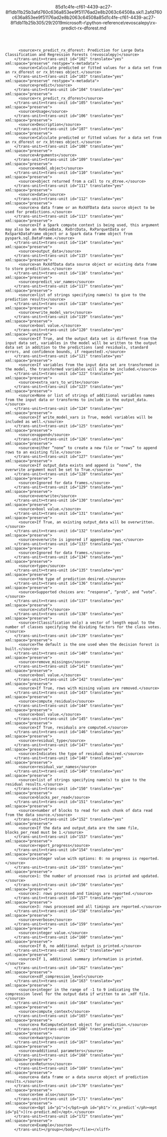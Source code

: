 <?xml version="1.0"?><xliff version="1.2" xmlns="urn:oasis:names:tc:xliff:document:1.2" xmlns:xsi="http://www.w3.org/2001/XMLSchema-instance" xsi:schemaLocation="urn:oasis:names:tc:xliff:document:1.2 xliff-core-1.2-transitional.xsd"><file datatype="xml" original="rx-predict-rx-dforest.md" source-language="en-US" target-language="en-US"><header><tool tool-id="mdxliff" tool-name="mdxliff" tool-version="1.0-8ab897d" tool-company="Microsoft" /><xliffext:skl_file_name xmlns:xliffext="urn:microsoft:content:schema:xliffextensions">85d1c4fe-cf61-4439-ac27-8f1db11b25b3afd760c636a853ee9f51176ad2e8b2063c64508a.skl</xliffext:skl_file_name><xliffext:version xmlns:xliffext="urn:microsoft:content:schema:xliffextensions">1.2</xliffext:version><xliffext:ms.openlocfilehash xmlns:xliffext="urn:microsoft:content:schema:xliffextensions">afd760c636a853ee9f51176ad2e8b2063c64508a</xliffext:ms.openlocfilehash><xliffext:ms.sourcegitcommit xmlns:xliffext="urn:microsoft:content:schema:xliffextensions">85d1c4fe-cf61-4439-ac27-8f1db11b25b3</xliffext:ms.sourcegitcommit><xliffext:ms.lasthandoff xmlns:xliffext="urn:microsoft:content:schema:xliffextensions">05/29/2019</xliffext:ms.lasthandoff><xliffext:ms.openlocfilepath xmlns:xliffext="urn:microsoft:content:schema:xliffextensions">microsoft-r\python-reference\revoscalepy\rx-predict-rx-dforest.md</xliffext:ms.openlocfilepath></header><body><group id="content" extype="content"><trans-unit id="101" translate="yes" xml:space="preserve" restype="x-metadata">
          <source>rx_predict_rx_dforest: Prediction for Large Data Classification and Regression Forests (revoscalepy)</source>
        </trans-unit><trans-unit id="102" translate="yes" xml:space="preserve" restype="x-metadata">
          <source>Calculate predicted or fitted values for a data set from an rx_dforest or rx_btrees object.</source>
        </trans-unit><trans-unit id="103" translate="yes" xml:space="preserve" restype="x-metadata">
          <source>predict</source>
        </trans-unit><trans-unit id="104" translate="yes" xml:space="preserve">
          <source>rx_predict_rx_dforest</source>
        </trans-unit><trans-unit id="105" translate="yes" xml:space="preserve">
          <source>Usage</source>
        </trans-unit><trans-unit id="106" translate="yes" xml:space="preserve">
          <source>Description</source>
        </trans-unit><trans-unit id="107" translate="yes" xml:space="preserve">
          <source>Calculate predicted or fitted values for a data set from an rx_dforest or rx_btrees object.</source>
        </trans-unit><trans-unit id="108" translate="yes" xml:space="preserve">
          <source>Arguments</source>
        </trans-unit><trans-unit id="109" translate="yes" xml:space="preserve">
          <source>model_object</source>
        </trans-unit><trans-unit id="110" translate="yes" xml:space="preserve">
          <source>object returned from a call to rx_dtree.</source>
        </trans-unit><trans-unit id="111" translate="yes" xml:space="preserve">
          <source>data</source>
        </trans-unit><trans-unit id="112" translate="yes" xml:space="preserve">
          <source>a data frame or an RxXdfData data source object to be used for predictions.</source>
        </trans-unit><trans-unit id="113" translate="yes" xml:space="preserve">
          <source>If a Spark compute context is being used, this argument may also be an RxHiveData, RxOrcData, RxParquetData or RxSparkDataFrame object or a Spark data frame object from pyspark.sql.DataFrame.</source>
        </trans-unit><trans-unit id="114" translate="yes" xml:space="preserve">
          <source>output_data</source>
        </trans-unit><trans-unit id="115" translate="yes" xml:space="preserve">
          <source>an RxXdfData data source object or existing data frame to store predictions.</source>
        </trans-unit><trans-unit id="116" translate="yes" xml:space="preserve">
          <source>predict_var_names</source>
        </trans-unit><trans-unit id="117" translate="yes" xml:space="preserve">
          <source>list of strings specifying name(s) to give to the prediction results</source>
        </trans-unit><trans-unit id="118" translate="yes" xml:space="preserve">
          <source>write_model_vars</source>
        </trans-unit><trans-unit id="119" translate="yes" xml:space="preserve">
          <source>bool value.</source>
        </trans-unit><trans-unit id="120" translate="yes" xml:space="preserve">
          <source>If True, and the output data set is different from the input data set, variables in the model will be written to the output data set in addition to the predictions (and residuals, standard errors, and confidence bounds, if requested).</source>
        </trans-unit><trans-unit id="121" translate="yes" xml:space="preserve">
          <source>If variables from the input data set are transformed in the model, the transformed variables will also be included.</source>
        </trans-unit><trans-unit id="122" translate="yes" xml:space="preserve">
          <source>extra_vars_to_write</source>
        </trans-unit><trans-unit id="123" translate="yes" xml:space="preserve">
          <source>None or list of strings of additional variables names from the input data or transforms to include in the output_data.</source>
        </trans-unit><trans-unit id="124" translate="yes" xml:space="preserve">
          <source>If write_model_vars is True, model variables will be included as well.</source>
        </trans-unit><trans-unit id="125" translate="yes" xml:space="preserve">
          <source>append</source>
        </trans-unit><trans-unit id="126" translate="yes" xml:space="preserve">
          <source>either “none” to create a new file or “rows” to append rows to an existing file.</source>
        </trans-unit><trans-unit id="127" translate="yes" xml:space="preserve">
          <source>If output_data exists and append is “none”, the overwrite argument must be set to True.</source>
        </trans-unit><trans-unit id="128" translate="yes" xml:space="preserve">
          <source>Ignored for data frames.</source>
        </trans-unit><trans-unit id="129" translate="yes" xml:space="preserve">
          <source>overwrite</source>
        </trans-unit><trans-unit id="130" translate="yes" xml:space="preserve">
          <source>bool value.</source>
        </trans-unit><trans-unit id="131" translate="yes" xml:space="preserve">
          <source>If True, an existing output_data will be overwritten.</source>
        </trans-unit><trans-unit id="132" translate="yes" xml:space="preserve">
          <source>overwrite is ignored if appending rows.</source>
        </trans-unit><trans-unit id="133" translate="yes" xml:space="preserve">
          <source>Ignored for data frames.</source>
        </trans-unit><trans-unit id="134" translate="yes" xml:space="preserve">
          <source>type</source>
        </trans-unit><trans-unit id="135" translate="yes" xml:space="preserve">
          <source>the type of prediction desired.</source>
        </trans-unit><trans-unit id="136" translate="yes" xml:space="preserve">
          <source>Supported choices are: “response”, “prob”, and “vote”.</source>
        </trans-unit><trans-unit id="137" translate="yes" xml:space="preserve">
          <source>cutoff</source>
        </trans-unit><trans-unit id="138" translate="yes" xml:space="preserve">
          <source>(Classification only) a vector of length equal to the number of classes specifying the dividing factors for the class votes.</source>
        </trans-unit><trans-unit id="139" translate="yes" xml:space="preserve">
          <source>The default is the one used when the decision forest is built.</source>
        </trans-unit><trans-unit id="140" translate="yes" xml:space="preserve">
          <source>remove_missings</source>
        </trans-unit><trans-unit id="141" translate="yes" xml:space="preserve">
          <source>bool value.</source>
        </trans-unit><trans-unit id="142" translate="yes" xml:space="preserve">
          <source>If True, rows with missing values are removed.</source>
        </trans-unit><trans-unit id="143" translate="yes" xml:space="preserve">
          <source>compute_residuals</source>
        </trans-unit><trans-unit id="144" translate="yes" xml:space="preserve">
          <source>bool value.</source>
        </trans-unit><trans-unit id="145" translate="yes" xml:space="preserve">
          <source>If True, residuals are computed.</source>
        </trans-unit><trans-unit id="146" translate="yes" xml:space="preserve">
          <source>residual_type</source>
        </trans-unit><trans-unit id="147" translate="yes" xml:space="preserve">
          <source>Indicates the type of residual desired.</source>
        </trans-unit><trans-unit id="148" translate="yes" xml:space="preserve">
          <source>residual_var_names</source>
        </trans-unit><trans-unit id="149" translate="yes" xml:space="preserve">
          <source>list of strings specifying name(s) to give to the residual results.</source>
        </trans-unit><trans-unit id="150" translate="yes" xml:space="preserve">
          <source>blocks_per_read</source>
        </trans-unit><trans-unit id="151" translate="yes" xml:space="preserve">
          <source>number of blocks to read for each chunk of data read from the data source.</source>
        </trans-unit><trans-unit id="152" translate="yes" xml:space="preserve">
          <source>If the data and output_data are the same file, blocks_per_read must be 1.</source>
        </trans-unit><trans-unit id="153" translate="yes" xml:space="preserve">
          <source>report_progress</source>
        </trans-unit><trans-unit id="154" translate="yes" xml:space="preserve">
          <source>integer value with options: 0: no progress is reported.</source>
        </trans-unit><trans-unit id="155" translate="yes" xml:space="preserve">
          <source>1: the number of processed rows is printed and updated.</source>
        </trans-unit><trans-unit id="156" translate="yes" xml:space="preserve">
          <source>2: rows processed and timings are reported.</source>
        </trans-unit><trans-unit id="157" translate="yes" xml:space="preserve">
          <source>3: rows processed and all timings are reported.</source>
        </trans-unit><trans-unit id="158" translate="yes" xml:space="preserve">
          <source>verbose</source>
        </trans-unit><trans-unit id="159" translate="yes" xml:space="preserve">
          <source>integer value.</source>
        </trans-unit><trans-unit id="160" translate="yes" xml:space="preserve">
          <source>If 0, no additional output is printed.</source>
        </trans-unit><trans-unit id="161" translate="yes" xml:space="preserve">
          <source>If 1, additional summary information is printed.</source>
        </trans-unit><trans-unit id="162" translate="yes" xml:space="preserve">
          <source>xdf_compression_level</source>
        </trans-unit><trans-unit id="163" translate="yes" xml:space="preserve">
          <source>integer in the range of -1 to 9 indicating the compression level for the output data if written to an .xdf file.</source>
        </trans-unit><trans-unit id="164" translate="yes" xml:space="preserve">
          <source>compute_context</source>
        </trans-unit><trans-unit id="165" translate="yes" xml:space="preserve">
          <source>a RxComputeContext object for prediction.</source>
        </trans-unit><trans-unit id="166" translate="yes" xml:space="preserve">
          <source>kwargs</source>
        </trans-unit><trans-unit id="167" translate="yes" xml:space="preserve">
          <source>additional parameters</source>
        </trans-unit><trans-unit id="168" translate="yes" xml:space="preserve">
          <source>Returns</source>
        </trans-unit><trans-unit id="169" translate="yes" xml:space="preserve">
          <source>a data frame or a data source object of prediction results.</source>
        </trans-unit><trans-unit id="170" translate="yes" xml:space="preserve">
          <source>See also</source>
        </trans-unit><trans-unit id="171" translate="yes" xml:space="preserve">
          <source><bpt id="p1">[</bpt><ph id="ph1">`rx_predict`</ph><ept id="p1">](rx-predict.md)</ept>.</source>
        </trans-unit><trans-unit id="172" translate="yes" xml:space="preserve">
          <source>Example</source>
        </trans-unit></group></body></file></xliff>